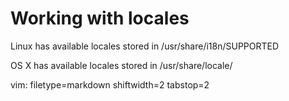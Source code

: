 # Working with locales #

Linux has available locales stored in /usr/share/i18n/SUPPORTED

OS X has available locales stored in /usr/share/locale/

vim: filetype=markdown shiftwidth=2 tabstop=2
